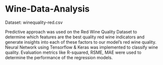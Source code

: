 # Wine-Data-Analysis

Dataset: winequality-red.csv

Predictive approach was used on the Red Wine Quality Dataset to determine which features are the best quality red wine indicators and generate insights into each of these factors to our model’s red wine quality. Neural Network using Tensorflow & Keras was implemented to classify wine quality. Evaluation metrics like R-squared, RSME, MAE were used to determine the performance of the regression models.  
